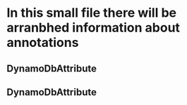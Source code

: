 # In this small file there will be arranbhed information about annotations

## DynamoDbAttribute
## DynamoDbAttribute